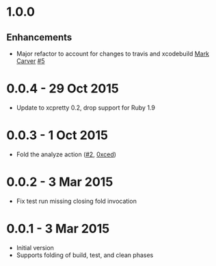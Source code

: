 # 1.0.0

## Enhancements

* Major refactor to account for changes to travis and xcodebuild
  [Mark Carver](https://github.com/markcarver)
  [#5](https://github.com/kattrali/xcpretty-travis-formatter/pull/5)

# 0.0.4 - 29 Oct 2015

* Update to xcpretty  0.2, drop support for Ruby 1.9

# 0.0.3 - 1 Oct 2015

* Fold the analyze action ([#2](https://github.com/kattrali/xcpretty-travis-formatter/pull/2), [0xced](https://github.com/0xced))

# 0.0.2 - 3 Mar 2015

* Fix test run missing closing fold invocation

# 0.0.1 - 3 Mar 2015

* Initial version
* Supports folding of build, test, and clean phases
